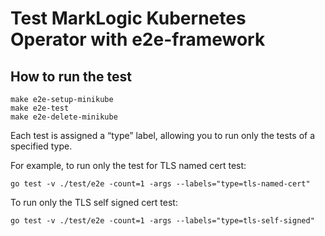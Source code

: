 # Test MarkLogic Kubernetes Operator with e2e-framework

## How to run the test

```
make e2e-setup-minikube
make e2e-test
make e2e-delete-minikube
```

Each test is assigned a “type” label, allowing you to run only the tests of a specified type.

For example, to run only the test for TLS named cert test:
```
go test -v ./test/e2e -count=1 -args --labels="type=tls-named-cert"
```

To run only the TLS self signed cert test:
```
go test -v ./test/e2e -count=1 -args --labels="type=tls-self-signed"
```